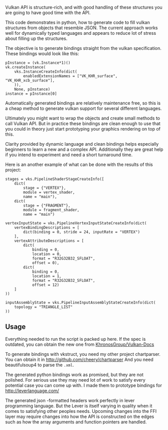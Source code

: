 Vulkan API is structure-rich, and with good handling of these structures you are going to have good time with the API.

This code demonstrates in python, how to generate code to fill vulkan structures from objects that resemble JSON. The current approach works well for dynamically typed languages and appears to reduce lot of stress about filling up the structures.

The objective is to generate bindings straight from the vulkan specification. These bindings would look like this:

    pInstance = (vk.Instance*1)()
    vk.createInstance(
        vks.InstanceCreateInfo(dict(
            enabledExtensionNames = ["VK_KHR_surface", "VK_KHR_xcb_surface"],
        )),
        None, pInstance)
    instance = pInstance[0]

Automatically generated bindings are relatively maintenance free, so this is a cheap method to generate vulkan support for several different languages.

Ultimately you might want to wrap the objects and create small methods to call Vulkan API. But in practice these bindings are clean enough to use that you could in theory just start prototyping your graphics rendering on top of this.

Clarity provided by dynamic language and clean bindings helps especially beginners to learn a new and a complex API. Additionally they are great help if you intend to experiment and need a short turnaround time.

Here is an another example of what can be done with the results of this project:

    stages = vks.PipelineShaderStageCreateInfo([
        dict(
            stage = {"VERTEX"},
            module = vertex_shader,
            name = "main"),
        dict(
            stage = {"FRAGMENT"},
            module = fragment_shader,
            name = "main")

    vertexInputState = vks.PipelineVertexInputStateCreateInfo(dict(
        vertexBindingDescriptions = [
            dict(binding = 0, stride = 24, inputRate = "VERTEX")
        ],
        vertexAttributeDescriptions = [
            dict(
                binding = 0,
                location = 0,
                format = "R32G32B32_SFLOAT",
                offset = 0),
            dict(
                binding = 0,
                location = 1,
                format = "R32G32B32_SFLOAT",
                offset = 12)
        ]
    ))

    inputAssemblyState = vks.PipelineInputAssemblyStateCreateInfo(dict(
        topology = "TRIANGLE_LIST"
    ))


## Usage

Everything needed to run the script is packed up here. If the spec is outdated, you can obtain the new one from [KhronosGroup/Vulkan-Docs](https://github.com/KhronosGroup/Vulkan-Docs/blob/1.0/src/spec/vk.xml)

To generate bindings with vkstruct, you need my other project chartparser. You can obtain it in http://github.com/cheery/chartparser And you need beautifulsoup4 to parse the `.xml`.

The generated python bindings work as promised, but they are not polished. For serious use they may need lot of work to satisfy every potential case you can come up with. I made them to prototype bindings for http://leverlanguage.com/

The generated json -formatted headers work perfectly in lever programming language. But the Lever is itself varying in quality when it comes to satisfying other peoples needs. Upcoming changes into the FFI layer may require changes into how the API is constructed on the edges such as how the array arguments and function pointers are handled.
